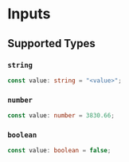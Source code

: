 # Inputs


## Supported Types

### `string`

```typescript
const value: string = "<value>";
```

### `number`

```typescript
const value: number = 3830.66;
```

### `boolean`

```typescript
const value: boolean = false;
```

